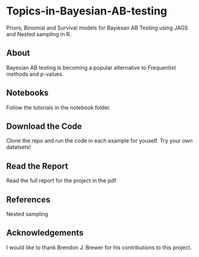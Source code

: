 # Topics-in-Bayesian-AB-testing
Priors, Binomial and Survival models for Bayiesan AB Testing using JAGS and Nested sampling in R.

## About 

Bayesian AB testing is becoming a popular alternative to Frequentist methods and p-values. 

## Notebooks
Follow the tutorials in the notebook folder.

## Download the Code
Clone the repo and run the code in each example for youself. Try your own datatsets! 

## Read the Report
Read the full report for the project in the pdf. 

## References 

Nested sampling

## Acknowledgements

I would like to thank Brendon J. Brewer for his contributions to this project. 
